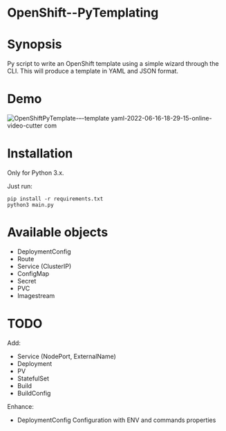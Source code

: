# OpenShift--PyTemplating

# Synopsis

Py script to write an OpenShift template using a simple wizard through the CLI. This will produce a template in YAML and JSON format.

# Demo

![OpenShiftPyTemplate-–-template yaml-2022-06-16-18-29-15-_online-video-cutter com_](https://user-images.githubusercontent.com/17291035/174121629-6829965d-f384-4317-a381-7946ae79b4cd.gif)

# Installation

Only for Python 3.x.

Just run: 

```
pip install -r requirements.txt
python3 main.py
```

# Available objects

- DeploymentConfig
- Route
- Service (ClusterIP)
- ConfigMap
- Secret
- PVC
- Imagestream

# TODO

Add:
- Service (NodePort, ExternalName)
- Deployment
- PV
- StatefulSet
- Build
- BuildConfig

Enhance:
- DeploymentConfig Configuration with ENV and commands properties
